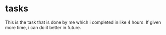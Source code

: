 # tasks
This is the task that is done by me which i completed in like 4 hours. If given more time, i can do it better in future.
